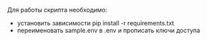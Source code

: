 Для работы скрипта необходимо:
 - установить зависимости pip install -r requirements.txt
 - переименовать sample.env в .env и прописать ключи доступа

